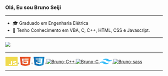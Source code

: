 ### Olá, Eu sou Bruno Seiji

---
* :mortar_board: Graduado em Engenharia Elétrica
* :open_book: Tenho Conhecimento em VBA, C, C++, HTML, CSS e Javascript.

---

<div>
  <a href="https://github.com/bruno-seiji">
 <img height="180em" src="https://github-readme-stats.vercel.app/api/top-langs/?username=bruno-seiji&layout=compact&langs_count=7&theme=dark"/>
</div>

  ---
  
<div>
  <img align="center" alt="Bruno-Js" height="30" width="40" src="https://raw.githubusercontent.com/devicons/devicon/master/icons/javascript/javascript-plain.svg">
  <img align="center" alt="Bruno-HTML" height="30" width="40" src="https://raw.githubusercontent.com/devicons/devicon/master/icons/html5/html5-original.svg">
  <img align="center" alt="Bruno-CSS" height="30" width="40" src="https://raw.githubusercontent.com/devicons/devicon/master/icons/css3/css3-original.svg">
  <img align="center" alt="Bruno-C++" height="30" width="40" src="https://icongr.am/devicon/cplusplus-original.svg?size=128&color=currentColor"/>
  <img align="center" alt="Bruno-C" height="30" width="40" src="https://icongr.am/devicon/c-original.svg?size=128&color=currentColor"/>
  <img align="center" color="blue" alt="Bruno-tailwindcss" height="30" width="40" src="https://github.com/devicons/devicon/blob/master/icons/tailwindcss/tailwindcss-original.svg" />
    <img align="center" alt="Bruno-sass" height="30" width="40" src="https://cdn.jsdelivr.net/gh/devicons/devicon/icons/sass/sass-original.svg" />
</div>
  
  ***


